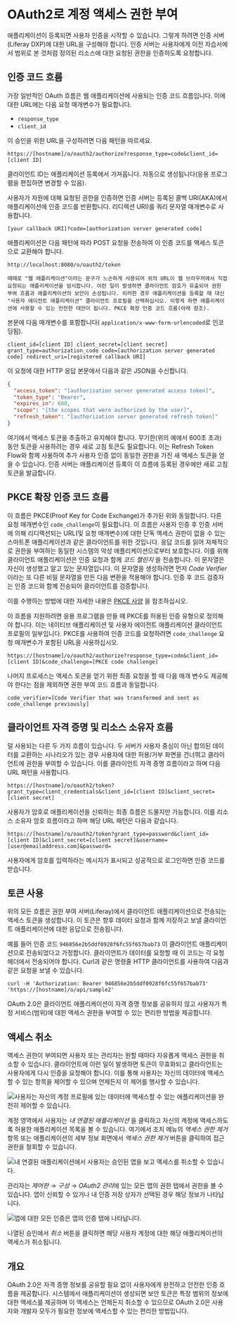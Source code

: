 # OAuth2로 계정 액세스 권한 부여

애플리케이션이 등록되면 사용자 인증을 시작할 수 있습니다. 그렇게 하려면 인증 서버(Liferay DXP)에 대한 URL을 구성해야 합니다. 인증 서버는 사용자에게 이전 자습서에서 범위로 본 것처럼 정의된 리소스에 대한 요청된 권한을 인증하도록 요청합니다.

## 인증 코드 흐름

가장 일반적인 OAuth 흐름은 웹 애플리케이션에 사용되는 인증 코드 흐름입니다. 이에 대한 URL에는 다음 요청 매개변수가 필요합니다.

* `response_type`
* `client_id`

이 승인을 위한 URL을 구성하려면 다음 패턴을 따르세요.

```
https://[hostname]/o/oauth2/authorize?response_type=code&client_id=[client ID]
```

클라이언트 ID는 애플리케이션 등록에서 가져옵니다. 자동으로 생성됩니다(응용 프로그램을 편집하면 변경할 수 있음).

사용자가 자원에 대해 요청된 권한을 인증하면 인증 서버는 등록된 콜백 URI(AKA)에서 애플리케이션에 인증 코드를 반환합니다. 리디렉션 URI)를 쿼리 문자열 매개변수로 사용합니다.

```
[your callback URI]?code=[authorization server generated code]
```

애플리케이션은 다음 패턴에 따라 POST 요청을 전송하여 이 인증 코드를 액세스 토큰으로 교환해야 합니다.

```
http://localhost:8080/o/oauth2/token
```

```{important}
때때로 "웹 애플리케이션"이라는 문구가 느슨하게 사용되어 위의 URL이 웹 브라우저에서 직접 요청되는 애플리케이션을 암시합니다. 이런 일이 발생하면 클라이언트 암호가 유출되어 권한 부여 흐름과 애플리케이션의 보안이 손상됩니다. 이러한 경우 애플리케이션을 등록할 때 대신 "사용자 에이전트 애플리케이션" 클라이언트 프로필을 선택하십시오. 이렇게 하면 애플리케이션에 사용할 수 있는 안전한 대안이 됩니다. PKCE 확장 인증 코드 흐름(아래 참조).
```

본문에 다음 매개변수를 포함합니다( `application/x-www-form-urlencoded`로 인코딩됨).

```
client_id=[client ID] client_secret=[client secret] grant_type=authorization_code code=[authorization server generated code] redirect_uri=[registered callback URI]
```

이 요청에 대한 HTTP 응답 본문에서 다음과 같은 JSON을 수신합니다.

```json
{
  "access_token": "[authorization server generated access token]",
  "token_type": "Bearer",
  "expires_in": 600,
  "scope": "[the scopes that were authorized by the user]",
  "refresh_token": "[authorization server generated refresh token]"
}
```

여기에서 액세스 토큰을 추출하고 유지해야 합니다. 무기한(위의 예에서 600초 초과) 동안 토큰을 사용하려는 경우 새로 고침 토큰도 필요합니다. 이는 Refresh Token Flow와 함께 사용하여 추가 사용자 인증 없이 동일한 권한을 가진 새 액세스 토큰을 얻을 수 있습니다. 인증 서버는 애플리케이션 등록이 이 흐름에 등록된 경우에만 새로 고침 토큰을 발급합니다.

## PKCE 확장 인증 코드 흐름

이 흐름은 PKCE(Proof Key for Code Exchange)가 추가된 위와 동일합니다. 다른 요청 매개변수인 `code_challenge`이 필요합니다. 이 흐름은 사용자 인증 후 인증 서버에 의해 리디렉션되는 URL(및 요청 매개변수)에 대한 단독 액세스 권한이 없을 수 있는 스마트폰 애플리케이션과 같은 클라이언트를 위한 것입니다. 응답 코드를 읽어 자체적으로 권한을 부여하는 동일한 시스템의 악성 애플리케이션으로부터 보호합니다. 이를 위해 클라이언트 애플리케이션은 인증 요청과 함께 *코드 챌린지* 을 전송합니다. 이 문자열은 자신이 생성했고 알고 있는 문자열입니다. 이 문자열을 생성하려면 먼저 *Code Verifier*이라는 또 다른 비밀 문자열을 만든 다음 변환을 적용해야 합니다. 인증 후 코드 검증자는 인증 코드와 함께 전송되어 클라이언트를 검증합니다.

이를 수행하는 방법에 대한 자세한 내용은 [PKCE 사양](https://tools.ietf.org/html/rfc7636) 을 참조하십시오.

이 흐름을 지원하려면 응용 프로그램을 만들 때 PKCE를 허용된 인증 유형으로 정의해야 합니다. 이는 네이티브 애플리케이션 및 사용자 에이전트 애플리케이션 클라이언트 프로필의 일부입니다. PKCE를 사용하여 인증 코드를 요청하려면 `code_challenge` 요청 매개변수가 포함된 URL을 사용하십시오.

```
https://[hostname]/o/oauth2/authorize?response_type=code&client_id=[client ID]&code_challenge=[PKCE code challenge]
```

나머지 프로세스는 액세스 토큰을 얻기 위한 최종 요청을 할 때 다음 매개 변수도 제공해야 한다는 점을 제외하면 권한 부여 코드 흐름과 동일합니다.

```
code_verifier=[Code Verifier that was transformed and sent as code_challenge previously]
```

## 클라이언트 자격 증명 및 리소스 소유자 흐름

덜 사용되는 다른 두 가지 흐름이 있습니다. 두 서버가 사용자 중심이 아닌 합의된 데이터를 교환하는 시나리오가 있는 경우 사용자에 대한 허용/거부 화면을 건너뛰고 클라이언트에 권한을 부여할 수 있습니다. 이를 클라이언트 자격 증명 흐름이라고 하며 다음 URL 패턴을 사용합니다.

```
https://[hostname]/o/oauth2/token?grant_type=client_credentials&client_id=[client ID]&client_secret=[client secret]
```

사용자가 암호로 애플리케이션을 신뢰하는 최종 흐름은 드물지만 가능합니다. 이를 리소스 소유자 암호 흐름이라고 하며 해당 URL 패턴은 다음과 같습니다.

```
https://[hostname]/o/oauth2/token?grant_type=password&client_id=[client ID]&client_secret=[client secret]&username=[user@emailaddress.com]&password=
```

사용자에게 암호를 입력하라는 메시지가 표시되고 성공적으로 로그인하면 인증 코드를 받습니다.

## 토큰 사용

위의 모든 흐름은 권한 부여 서버(Liferay)에서 클라이언트 애플리케이션으로 전송되는 액세스 토큰을 생성합니다. 이 토큰은 향후 데이터 요청과 함께 저장하고 보낼 클라이언트 애플리케이션에 대한 응답으로 전송됩니다.

예를 들어 인증 코드 `946856e2b5ddf0928f6fc55f657bab73` 이 클라이언트 애플리케이션으로 전송되었다고 가정합니다. 클라이언트가 데이터를 요청할 때 이 코드는 각 요청 헤더에서 전송되어야 합니다. Curl과 같은 명령줄 HTTP 클라이언트를 사용하여 다음과 같은 요청을 보낼 수 있습니다.

```
curl -H 'Authorization: Bearer 946856e2b5ddf0928f6fc55f657bab73' 'https://[hostname]/o/api/sample2'
```

OAuth 2.0은 클라이언트 애플리케이션이 자격 증명 정보를 공유하지 않고 사용자가 특정 서비스(범위)에 대한 액세스 권한을 부여할 수 있는 편리한 방법을 제공합니다.

## 액세스 취소

액세스 권한이 부여되면 사용자 또는 관리자는 원할 때마다 자유롭게 액세스 권한을 취소할 수 있습니다. 클라이언트에 이런 일이 발생하면 토큰이 무효화되고 클라이언트는 사용자에게 다시 인증을 요청해야 합니다. 이를 통해 사용자는 자신의 데이터에 액세스할 수 있는 항목을 제어할 수 있으며 언제든지 이 제어를 행사할 수 있습니다.

![사용자는 자신의 계정 프로필에 있는 데이터에 액세스할 수 있는 애플리케이션을 완전히 제어할 수 있습니다.](./authorizing-account-access-with-oauth2/images/01.png)

계정 영역에서 사용자는 *내 연결된 애플리케이션* 을 클릭하고 자신의 계정에 액세스하도록 허용한 애플리케이션 목록을 볼 수 있습니다. 여기에서 조치 메뉴의 *액세스 권한 제거* 항목 또는 애플리케이션의 세부 정보 화면에서 *액세스 권한 제거* 버튼을 클릭하여 접근 권한을 철회할 수 있습니다.

![내 연결된 애플리케이션에서 사용자는 승인된 앱을 보고 액세스를 취소할 수 있습니다.](./authorizing-account-access-with-oauth2/images/02.png)

관리자는 *제어판* &rarr; *구성* &rarr; *OAuth2 관리*에 있는 모든 앱의 권한 탭에서 권한을 볼 수 있습니다. 앱이 신뢰할 수 있거나 내 인증 저장 상자가 선택된 경우 해당 정보가 나타납니다.

![앱에 대한 모든 인증은 앱의 인증 탭에 나타납니다.](./authorizing-account-access-with-oauth2/images/03.png)

나열된 승인에서 *취소* 버튼을 클릭하면 해당 사용자 계정에 대한 해당 애플리케이션의 액세스가 취소됩니다.

## 개요

OAuth 2.0은 자격 증명 정보를 공유할 필요 없이 사용자에게 완전하고 안전한 인증 흐름을 제공합니다. 시스템에서 애플리케이션이 생성되면 보안 토큰은 특정 범위의 정보에 대한 액세스를 제공하며 이 액세스는 언제든지 취소할 수 있으므로 OAuth 2.0은 사용자와 개발자 모두가 필요한 정보에 액세스할 수 있는 편리한 방법입니다.
